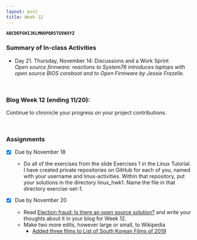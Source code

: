 ```yaml
---
layout: post
title: Week 12
---
```


**`ABCDEFGHIJKLMNOPQRSTUVWXYZ`**

### Summary of In-class Activities
- Day 21. Thursday, November 14: Discussions and a Work Sprint  
  _Open source firmware: reactions to System76 introduces laptops with open source BIOS coreboot and to Open Firmware by Jessie Frazelle._  

&nbsp;
&nbsp;

### Blog Week 12 (ending 11/20):
Continue to chronicle your progress on your project contributions.

&nbsp;
&nbsp;

### Assignments
- [x] Due by November 18
  - Do all of the exercises from the slide Exercises 1 in the Linux Tutorial. I have created private repositories on GitHub for each of you, named with your username and linux-activities. Within that repository, put your solutions in the directory linux_hwk1. Name the file in that directory exercise-set-1.  
  
- [x] Due by November 20
  - Read [Election fraud: Is there an open source solution?](https://opensource.com/article/19/9/voting-fraud-open-source-solution?) and write your thoughts about it in your blog for Week 12.
  - Make two more edits, however large or small, to Wikipedia
    - [Added three films to List of South Korean Films of 2019](https://en.wikipedia.org/wiki/Special:Contributions/Nancydocode)
  
